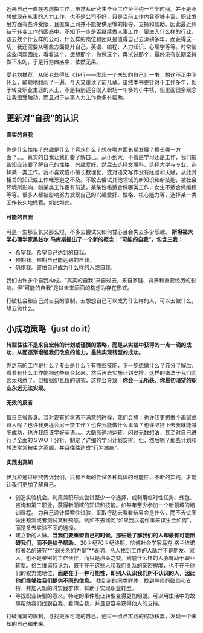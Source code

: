 近来自己一直在考虑换工作，虽然从研究生毕业工作至今约一年半时间。并不是不想做现在从事的人力工作，也不是公司不好，只是当前工作内容不够丰富，职业发展方面有些许受限，且直属上司并不能提供足够的指导、支持和帮助。因此最近纠结于转变工作的困惑中，不知下一步是否继续做人事工作，要进入什么样的行业，该去找个什么样的公司，什么样的岗位和团队是值得自己去深耕多年，而获得这一切，我还需要从哪些方面提升自己，英语、编程、人力知识、心理学等等。时常被这些问题困扰，看看这个，想想那个，做做这个，再试试那个，最终没有长期坚持做下来的，于是行为瘫痪中，依然无果。

受老刘推荐，从阳老处得知《转行——发现一个未知的自己》一书，想这不正中下怀么，颠颠地翻阅了一遍，今天又重读了前几章。虽然本书更针对于工作多年，处于转变职业生涯的人士，不是特别适合刚入职场一年多的小牛犊，但里面很多观念让我很受触动，而且对于从事人力工作也多有帮助。

## 更新对“自我”的认识
#### 真实的自我
你是什么性格？兴趣是什么？喜欢什么？想在哪方面长期发展？擅长哪一方面？。。。真实的自我让我们要了解自己。从小到大，不管是学习还是工作，我们被告知应该要了解自己的性格、兴趣爱好，然后去选择文理科、选择大学与专业、选择某一类工作。我不喜欢或不擅长数理化，或对语文写作没有经验和天赋，从此对相关的知识或工作唯恐避之不及。不敢去尝试其他领域的新知识和新技能，被社会环境所影响，如某类工作更有前途，某某性格适合做哪类工作，女生不适合做编程等等。很多人都被影响努力发现自己的兴趣爱好、性格、核心能力等，选择某一类工作长久地做着。如此如此。
#### 可能的自我
可是一生那么长又那么短，不多去尝试又如何甘心且会失去多少乐趣。
**斯坦福大学心理学家黑兹尔.马库斯提出了一个新的概念：“可能的自我”。包含三我：**
- 希望我。希望自己达到的自我。
- 预期我。预期自己能达到的自我。
- 恐惧我。害怕自己成为什么样的人或自我。

我们由许多个自我构成。“真实的自我”来自过去，来自家庭、背景和重要经历的影响。但“可能的自我”是以未来画面的构想为存在形式。

打破社会和自己对自我的限制，去想想自己可以成为什么样的人，可以去做什么，想去做什么。

## 小成功策略（just do it）
**转型往往不是来自宏伟的计划或谨慎的策略，而是从实践中获得的一点一滴的成功，从而逐渐增强我们改变的能力，最终实现转型的成功。**

你之前的工作是什么？专业是什么？有哪些技能，下一步想做什么？充分了解后，看看有什么工作能把这些结合起来，然后再去实施计划安排。这样的做法于我们而言太熟悉了。但根据伊瓦拉的研究，这样会导致：**你会一无所获，你最初渴望的职业永远无法实现。**

#### 无效的反省
每日三省吾身。当对现有的状态不满意的时候，我们会想：也许我更想做个画家或诗人呢？也许我更适合另一类工作？也许我能做什么事情？也许坚持下去我就能减肥成功，也许我应该学好英语。。。大脑高速地运转，闪过无数想法，甚至对自己进行了全面的ＳＷＯＴ分析，制定了详细的学习计划安排。但，然后呢？那些计划和想法常常被束之高阁，并且往往造成“行为瘫痪”。

#### 实践出真知
伊瓦拉通过研究告诉我们，只有不断的尝试各种具体的可能性，不断的实践，才能让我们更加了解自己。
- 创造实验机会。利用兼职形式尝试至少一个选择，或利用临时性任务、外包、咨询和第二职业，获得新领域的知识和技能。如每年至少参加一个新领域的培训课程。
为自己设计探索性试验，采取行动去看看结果会是什么，而不去试图做出预测或者测试某种预感。例如不去询问“如果我以这件事来谋生会如何”，而是多去实验不同的选择。
- 建立新的人脉。**当我们要重塑自己的时候，那些最了解我们的人却最有可能阻碍我们，而不是给予帮助。**
20世纪70世纪终期，哈佛社会学家马克.格兰维诺特著名的研究**“弱关系的力量”**表明，令人找到工作的人脉并不是朋友、家人，也不是亲密的工作伙伴，而只是点头之交。到底什么样的人脉有助于职业转型。格兰维诺特认为，既不在于这些人和我们关系的亲密程度，也不在于他们的权力或地位，**而是在于一种可能性，即别人认识我们所不认识的人，因此他们能够给我们提供不同的信息。**
找到新的同类群体，找到导师的鼓励和支持，并加入新的时实践群体，有助于实现职业转型。
- 寻找职业转型的意义。特定的事件能让转型变得更加明朗。可以用生活中的故事帮助我们找到自我、看清自我，并且更容易获得他人的支持。

打破藩篱的限制，寻找更多可能的自己，通过一点点实践的成功积累，发现一个未知的自己和未来。


